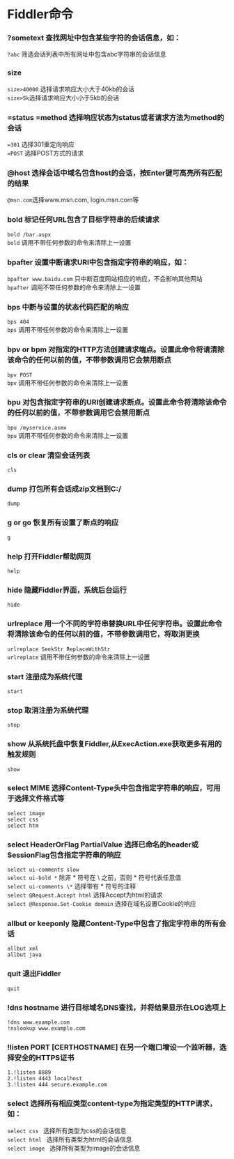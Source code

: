 # Fiddler命令

### ?sometext 查找网址中包含某些字符的会话信息，如：    
```?abc``` 筛选会话列表中所有网址中包含abc字符串的会话信息

### size
```size>40000``` 选择请求响应大小大于40kb的会话  
```size>5k```选择请求响应大小小于5kb的会话  

### =status =method 选择响应状态为status或者请求方法为method的会话  
```=301``` 选择301重定向响应  
```=POST``` 选择POST方式的请求  

### @host 选择会话中域名包含host的会话，按Enter键可高亮所有匹配的结果  
```@msn.com```选择www.msn.com, login.msn.com等  

### bold 标记任何URL包含了目标字符串的后续请求
```bold /bar.aspx```  
```bold``` 调用不带任何参数的命令来清除上一设置

### bpafter 设置中断请求URI中包含指定字符串的响应，如：  
```bpafter www.baidu.com``` 只中断百度网站相应的响应，不会影响其他网站  
```bpafter``` 调用不带任何参数的命令来清除上一设置

### bps 中断与设置的状态代码匹配的响应
```bps 404```  
```bps``` 调用不带任何参数的命令来清除上一设置

### bpv or bpm 对指定的HTTP方法创建请求端点。设置此命令将请清除该命令的任何以前的值，不带参数调用它会禁用断点
```bpv POST```  
```bpv``` 调用不带任何参数的命令来清除上一设置

### bpu 对包含指定字符串的URI创建请求断点。设置此命令将清除该命令的任何以前的值，不带参数调用它会禁用断点
```bpu /myservice.asmx```  
```bpu``` 调用不带任何参数的命令来清除上一设置

### cls or clear 清空会话列表
```cls```

### dump 打包所有会话成zip文档到C:/ 
```dump```

### g or go 恢复所有设置了断点的响应 
```g```  

### help 打开Fiddler帮助网页
```help```

### hide 隐藏Fiddler界面，系统后台运行
```hide```

### urlreplace 用一个不同的字符串替换URL中任何字符串。设置此命令将清除该命令的任何以前的值，不带参数调用它，将取消更换
```urlreplace SeekStr ReplaceWithStr```  
```urlreplace``` 调用不带任何参数的命令来清除上一设置

### start 注册成为系统代理
```start``` 

### stop 取消注册为系统代理
```stop```

### show 从系统托盘中恢复Fiddler,从ExecAction.exe获取更多有用的触发规则
```show```

### select MIME 选择Content-Type头中包含指定字符串的响应，可用于选择文件格式等
```select image```  
```select css```  
```select htm```

### select HeaderOrFlag PartialValue 选择已命名的header或SessionFlag包含指定字符串的响应  
```select ui-comments slow```  
```select ui-bold *```  除非 * 符号在 \ 之前，否则 * 符号代表任意值  
```select ui-comments \*```  选择带有 * 符号的注释   
```select @Request.Accept html```  选择Accept为html的请求  
```select @Response.Set-Cookie domain``` 选择在域名设置Cookie的响应


### allbut or keeponly 隐藏Content-Type中包含了指定字符串的所有会话
```allbut xml```  
```allbut java```  

### quit 退出Fiddler
```quit```

### !dns hostname 进行目标域名DNS查找，并将结果显示在LOG选项上  
```!dns www.example.com```  
```!nslookup www.example.com```

### !listen PORT [CERTHOSTNAME] 在另一个端口增设一个监听器，选择安全的HTTPS证书
```1.!listen 8889```  
```2.!listen 4443 localhost```  
```3.!listen 444 secure.example.com```  

### select 选择所有相应类型content-type为指定类型的HTTP请求，如：  
```select css ``` 选择所有类型为css的会话信息    
```select html ``` 选择所有类型为html的会话信息    
```select image ``` 选择所有类型为image的会话信息    
